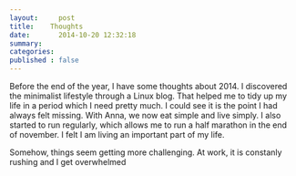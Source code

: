 ```yaml
---
layout:     post
title:    Thoughts  
date:       2014-10-20 12:32:18
summary:    
categories: 
published : false
---
```

Before the end of the year, I have some thoughts about 2014. I discovered the minimalist lifestyle through a Linux blog. That helped me to tidy up my life in a period which I need pretty much. I could see it is the point I had always felt missing. With Anna, we now eat simple and live simply. I also started to run regularly, which allows me to run a half marathon in the end of november. I felt I am living  an important part of my life. 

Somehow, things seem getting more challenging. At work, it is constanly rushing and I get overwhelmed



